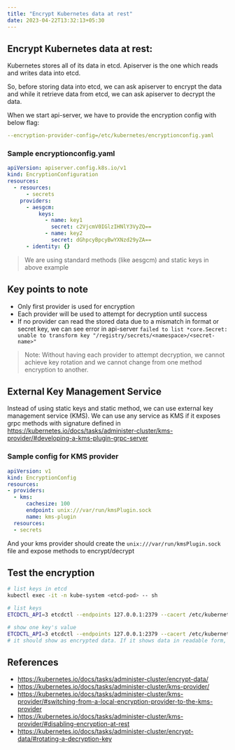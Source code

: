 ```yaml
---
title: "Encrypt Kubernetes data at rest"
date: 2023-04-22T13:32:13+05:30
---
```


## Encrypt Kubernetes data at rest:

Kubernetes stores all of its data in etcd. Apiserver is the one which reads and writes data into etcd.

So, before storing data into etcd, we can ask apiserver to encrypt the data and while it retrieve data from etcd, we can ask apiserver to decrypt the data.

When we start api-server, we have to provide the encryption config with below flag:
```yaml
--encryption-provider-config=/etc/kubernetes/encryptionconfig.yaml
```

### Sample encryptionconfig.yaml
```yaml
apiVersion: apiserver.config.k8s.io/v1
kind: EncryptionConfiguration
resources:
  - resources:
      - secrets
    providers:
      - aesgcm:
          keys:
            - name: key1
              secret: c2VjcmV0IGlzIHNlY3VyZQ==
            - name: key2
              secret: dGhpcyBpcyBwYXNzd29yZA==
      - identity: {}
```              

> We are using standard methods (like aesgcm) and static keys in above example


## Key points to note
- Only first provider is used for encryption
- Each provider will be used to attempt for decryption until success
- If no provider can read the stored data due to a mismatch in format or secret key, we can see error in api-server `failed to list *core.Secret: unable to transform key "/registry/secrets/<namespace>/<secret-name>"`

> Note: Without having each provider to attempt decryption, we cannot achieve key rotation and we cannot change from one method encryption to another.
## External Key Management Service
Instead of using static keys and static method, we can use external key management service (KMS). We can use any service as KMS if it exposes grpc methods with signature defined in https://kubernetes.io/docs/tasks/administer-cluster/kms-provider/#developing-a-kms-plugin-grpc-server 

### Sample config for KMS provider

```yaml
apiVersion: v1
kind: EncryptionConfig
resources:
- providers:
  - kms:
      cachesize: 100
      endpoint: unix:///var/run/kmsPlugin.sock
      name: kms-plugin
  resources:
  - secrets
```

And your kms provider should create the `unix:///var/run/kmsPlugin.sock` file and expose methods to encrypt/decrypt

## Test the encryption

```sh
# list keys in etcd
kubectl exec -it -n kube-system <etcd-pod> -- sh

# list keys
ETCDCTL_API=3 etcdctl --endpoints 127.0.0.1:2379 --cacert /etc/kubernetes/pki/etcd/ca.crt --cert /etc/kubernetes/pki/etcd/server.crt --key /etc/kubernetes/pki/etcd/server.key get / --prefix --keys-only

# show one key's value
ETCDCTL_API=3 etcdctl --endpoints 127.0.0.1:2379 --cacert /etc/kubernetes/pki/etcd/ca.crt --cert /etc/kubernetes/pki/etcd/server.crt --key /etc/kubernetes/pki/etcd/server.key get /registry/secrets/<namespace>/<secret-name>
# it should show as encrypted data. If it shows data in readable form, encryption at rest is not configured properly
```

## References
- https://kubernetes.io/docs/tasks/administer-cluster/encrypt-data/
- https://kubernetes.io/docs/tasks/administer-cluster/kms-provider/
- https://kubernetes.io/docs/tasks/administer-cluster/kms-provider/#switching-from-a-local-encryption-provider-to-the-kms-provider
- https://kubernetes.io/docs/tasks/administer-cluster/kms-provider/#disabling-encryption-at-rest
- https://kubernetes.io/docs/tasks/administer-cluster/encrypt-data/#rotating-a-decryption-key